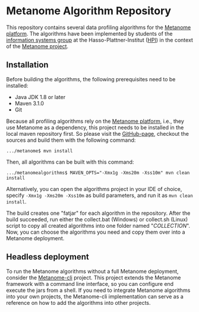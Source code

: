 # Metanome Algorithm Repository

This repository contains several data profiling algorithms for the [Metanome platform](https://github.com/HPI-Information-Systems/Metanome). The algorithms have been implemented by students of the [information systems group](https://hpi.de/naumann) at the Hasso-Plattner-Institut ([HPI](http://www.hpi.de)) in the context of the [Metanome project](https://hpi.de/naumann/projects/data-profiling-and-analytics/metanome-data-profiling.html).

## Installation

Before building the algorithms, the following prerequisites need to be installed:

* Java JDK 1.8 or later
* Maven 3.1.0
* Git

Because all profiling algorithms rely on the [Metanome platform](https://github.com/HPI-Information-Systems/Metanome), i.e., they use Metanome as a dependency, this project needs to be installed in the local maven repository first. So please visit the [GitHub-page](https://github.com/HPI-Information-Systems/Metanome), checkout the sources and build them with the following command:
```
.../metanome$ mvn install
```

Then, all algorithms can be built with this command:
```
.../metanomealgorithms$ MAVEN_OPTS="-Xmx1g -Xms20m -Xss10m" mvn clean install

```

Alternatively, you can open the algorithms project in your IDE of choice, specify `-Xmx1g -Xms20m -Xss10m` as build parameters, and run it as `mvn clean install`. 

The build creates one "fatjar" for each algorithm in the repository. After the build succeeded, run either the collect.bat (Windows) or collect.sh (Linux) script to copy all created algorithms into one folder named "_COLLECTION_". Now, you can choose the algorithms you need and copy them over into a Metanome deployment.

## Headless deployment

To run the Metanome algorithms without a full Metanome deployment, consider the [Metanome-cli](https://github.com/sekruse/metanome-cli) project. This project extends the Metanome framework with a command line interface, so you can configure end execute the jars from a shell. If you need to integrate Metanome algorithms into your own projects, the Metanome-cli implementation can serve as a reference on how to add the algorithms into other projects.


